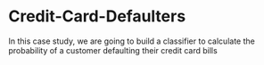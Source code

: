 # Credit-Card-Defaulters
In this case study, we are going to build a classifier to calculate the probability of a customer defaulting their credit card bills
